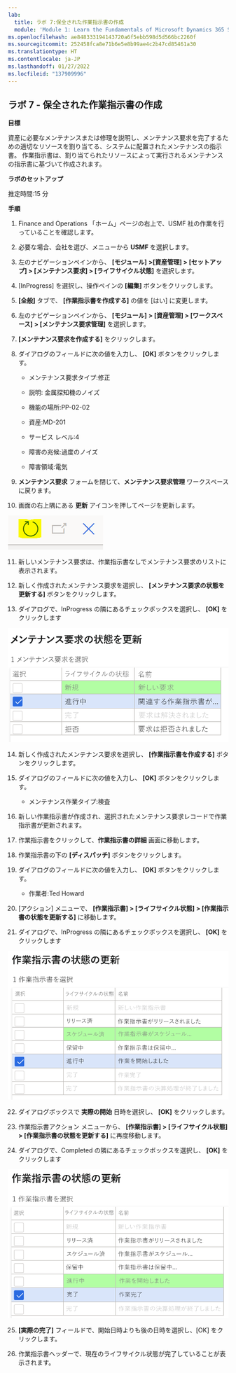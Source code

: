 ```yaml
---
lab:
  title: ラボ 7:保全された作業指示書の作成
  module: 'Module 1: Learn the Fundamentals of Microsoft Dynamics 365 Supply Chain Management'
ms.openlocfilehash: ae848333194143720a6f5ebb598d5d566bc2260f
ms.sourcegitcommit: 252458fca8e71b6e5e8b99ae4c2b47cd85461a30
ms.translationtype: HT
ms.contentlocale: ja-JP
ms.lasthandoff: 01/27/2022
ms.locfileid: "137909996"
---
```

## <a name="lab-7---create-a-maintenance-work-order"></a>ラボ 7 - 保全された作業指示書の作成

**目標**

資産に必要なメンテナンスまたは修理を説明し、メンテナンス要求を完了するための適切なリソースを割り当てる、システムに配置されたメンテナンスの指示書。 作業指示書は、割り当てられたリソースによって実行されるメンテナンスの指示書に基づいて作成されます。

**ラボのセットアップ**

推定時間:15 分

**手順**

1. Finance and Operations 「ホーム」ページの右上で、USMF 社の作業を行っていることを確認します。

2. 必要な場合、会社を選び、メニューから **USMF** を選択します。

3. 左のナビゲーションペインから、 **[モジュール]** **&gt;[資産管理] &gt; [セットアップ] &gt; [メンテナンス要求] &gt; [ライフサイクル状態]** を選択します。

4. [InProgress] を選択し、操作ペインの **[編集]** ボタンをクリックします。

5. **[全般]** タブで、 **[作業指示書を作成する]** の値を [はい] に変更します。

6. 左のナビゲーションペインから、 **[モジュール]** **&gt; [資産管理] &gt; [ワークスペース] &gt; [メンテナンス要求管理]** を選択します。

7. **[メンテナンス要求を作成する]** をクリックします。

8. ダイアログのフィールドに次の値を入力し、 **[OK]** ボタンをクリックします。

    - メンテナンス要求タイプ:修正

    - 説明: 金属探知機のノイズ

    - 機能の場所:PP-02-02

    - 資産:MD-201

    - サービス レベル:4

    - 障害の兆候:過度のノイズ

    - 障害領域:電気 

9. **メンテナンス要求** フォームを閉じて、**メンテナンス要求管理** ワークスペースに戻ります。

10. 画面の右上隅にある **更新** アイコンを押してページを更新します。

![更新アイコンのスクリーンショット](./media/lab-create-a-maintenance-request-01.png)

11. 新しいメンテナンス要求は、作業指示書なしでメンテナンス要求のリストに表示されます。

12. 新しく作成されたメンテナンス要求を選択し、 **[メンテナンス要求の状態を更新する]** ボタンをクリックします。 

13. ダイアログで、InProgress の隣にあるチェックボックスを選択し、 **[OK]** をクリックします

![選択するライン アイテムのスクリーンショット](./media/lab-create-a-maintenance-request-02.png) 


14. 新しく作成されたメンテナンス要求を選択し、 **[作業指示書を作成する]** ボタンをクリックします。 

15. ダイアログのフィールドに次の値を入力し、 **[OK]** ボタンをクリックします。

    - メンテナンス作業タイプ:検査

16. 新しい作業指示書が作成され、選択されたメンテナンス要求レコードで作業指示書が更新されます。

17. 作業指示書をクリックして、**作業指示書の詳細** 画面に移動します。

18. 作業指示書の下の **[ディスパッチ]** ボタンをクリックします。

19. ダイアログのフィールドに次の値を入力し、 **[OK]** ボタンをクリックします。

    - 作業者:Ted Howard

20. [アクション] メニューで、 **[作業指示書] &gt; [ライフサイクル状態] &gt; [作業指示書の状態を更新する]** に移動します。

21. ダイアログで、InProgress の隣にあるチェックボックスを選択し、 **[OK]** をクリックします

![選択するライン アイテムのスクリーンショット](./media/lab-create-a-maintenance-request-03.png)

22. ダイアログボックスで **実際の開始** 日時を選択し、 **[OK]** をクリックします。

23. 作業指示書アクション メニューから、 **[作業指示書] &gt; [ライフサイクル状態] &gt; [作業指示書の状態を更新する]** に再度移動します。

24. ダイアログで、Completed の隣にあるチェックボックスを選択し、 **[OK]** をクリックします

![選択するライン アイテムのスクリーンショット](./media/lab-create-a-maintenance-request-04.png)

25. **[実際の完了]** フィールドで、開始日時よりも後の日時を選択し、[OK] をクリックします。

26. 作業指示書ヘッダーで、現在のライフサイクル状態が完了していることが表示されます。
